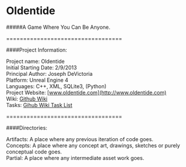 # Oldentide

#####A Game Where You Can Be Anyone.

==================================

####Project Information:

Project name: Oldentide<br>
Initial Starting Date: 2/9/2013<br>
Principal Author: Joseph DeVictoria<br>
Platform: Unreal Engine 4<br>
Languages: C++, XML, SQLite3, (Python)<br>
Project Website: [www.oldentide.com](http://www.oldentide.com)<br>
Wiki: [Github Wiki](https://github.com/Oldentide/Oldentide/wiki)<br>
Tasks: [Gihub Wiki Task List](https://github.com/Oldentide/Oldentide/wiki/Tasks)<br>

==================================

####Directories:

Artifacts: A place where any previous iteration of code goes.<br>
Concepts:  A place where any concept art, drawings, sketches or purely conceptual code goes.<br>
Partial:   A place where any intermediate asset work goes.<br>
